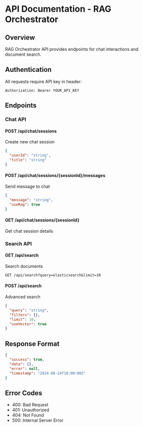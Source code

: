 # API Documentation - RAG Orchestrator

## Overview
RAG Orchestrator API provides endpoints for chat interactions and document search.

## Authentication
All requests require API key in header:
```
Authorization: Bearer YOUR_API_KEY
```

## Endpoints

### Chat API

#### POST /api/chat/sessions
Create new chat session
```json
{
  "userId": "string",
  "title": "string"
}
```

#### POST /api/chat/sessions/{sessionId}/messages
Send message to chat
```json
{
  "message": "string",
  "useRag": true
}
```

#### GET /api/chat/sessions/{sessionId}
Get chat session details

### Search API

#### GET /api/search
Search documents
```
GET /api/search?query=elasticsearch&limit=10
```

#### POST /api/search
Advanced search
```json
{
  "query": "string",
  "filters": {},
  "limit": 10,
  "useVector": true
}
```

## Response Format
```json
{
  "success": true,
  "data": {},
  "error": null,
  "timestamp": "2024-08-24T10:00:00Z"
}
```

## Error Codes
- 400: Bad Request
- 401: Unauthorized
- 404: Not Found
- 500: Internal Server Error
